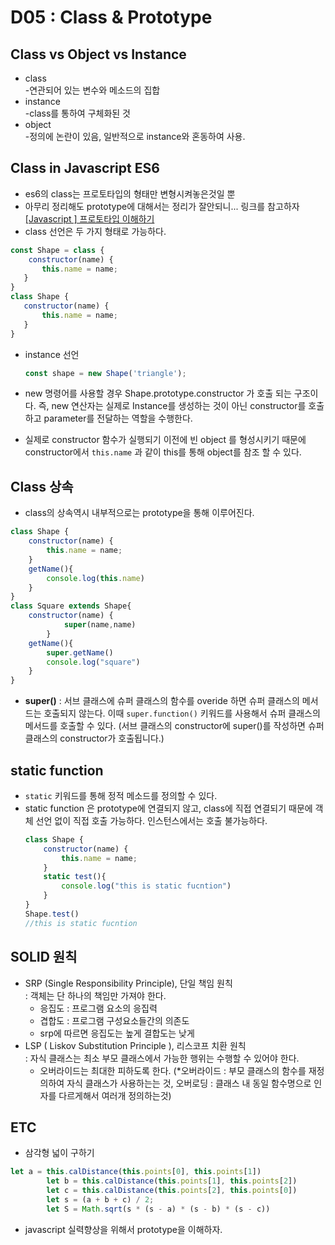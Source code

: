 
# D05 : Class & Prototype

## Class  vs  Object  vs  Instance

- class\
-연관되어 있는 변수와 메소드의 집합
- instance\
-class를 통하여 구체화된 것
- object\
-정의에 논란이 있음, 일반적으로 instance와 혼동하여 사용.

## Class in Javascript ES6

- es6의 class는 프로토타입의 형태만 변형시켜놓은것일 뿐
- 아무리 정리해도 prototype에 대해서는 정리가 잘안되니... 링크를 참고하자\
    [[Javascript ] 프로토타입 이해하기](https://medium.com/@bluesh55/javascript-prototype-%EC%9D%B4%ED%95%B4%ED%95%98%EA%B8%B0-f8e67c286b67)
- class 선언은 두 가지 형태로 가능하다.
 ```jsx
 const Shape = class {
     constructor(name) {
        this.name = name;
    }
 }
 class Shape {
    constructor(name) {
        this.name = name;
    }
}
 ```

- instance 선언
    ```jsx
    const shape = new Shape('triangle');
    ```

- new 명령어를 사용할 경우 Shape.prototype.constructor 가 호출 되는 구조이다.
즉, new 연산자는 실제로 Instance를 생성하는 것이 아닌 constructor를 호출하고 parameter를 전달하는 역할을 수행한다.
- 실제로 constructor 함수가 실행되기 이전에 빈 object 를 형성시키기 때문에 constructor에서 `this.name` 과 같이 this를 통해 object를 참조 할 수 있다.

## Class 상속
- class의 상속역시 내부적으로는 prototype을 통해 이루어진다.
```jsx
class Shape {
    constructor(name) {
        this.name = name;
    }
    getName(){
        console.log(this.name)
    }
}
class Square extends Shape{
    constructor(name) {
            super(name,name)
        }
    getName(){
        super.getName()
        console.log("square")
    }
}
 ```

- **super()** : 서브 클래스에 슈퍼 클래스의 함수를 overide 하면 슈퍼 클래스의 메서드는 호출되지 않는다. 이때 `super.function()` 키워드를 사용해서 슈퍼 클래스의 메서드를 호출할 수 있다. (서브 클래스의 constructor에 super()를 작성하면 슈퍼 클래스의 constructor가 호출됩니다.)

## static function
- `static` 키워드를 통해 정적 메소드를 정의할 수 있다.
- static function 은 prototype에 연결되지 않고, class에 직접 연결되기 때문에 객체 선언 없이 직접 호출 가능하다. 인스턴스에서는 호출 불가능하다.
    ```jsx
    class Shape {
        constructor(name) {
            this.name = name;
        }
        static test(){
            console.log("this is static fucntion")
        }
    }
    Shape.test()
    //this is static fucntion
    ```

## SOLID 원칙
- SRP (Single Responsibility Principle), 단일 책임 원칙\
    : 객체는 단 하나의 책임만 가져야 한다.
    - 응집도 : 프로그램 요소의 응집력
    - 겹합도 : 프로그램 구성요소들간의 의존도
    - srp에 따르면 응집도는 높게 결합도는 낮게
- LSP ( Liskov Substitution Principle ), 리스코프 치환 원칙\
: 자식 클래스는 최소 부모 클래스에서 가능한 행위는 수행할 수 있어야 한다.
    - 오버라이드는 최대한 피하도록 한다.
    (*오버라이드 : 부모 클래스의 함수를 재정의하여 자식 클래스가 사용하는는 것,
    오버로딩 : 클래스 내 동일 함수명으로 인자를 다르게해서 여러개 정의하는것)



## ETC

- 삼각형 넓이 구하기 
```jsx
let a = this.calDistance(this.points[0], this.points[1])
        let b = this.calDistance(this.points[1], this.points[2])
        let c = this.calDistance(this.points[2], this.points[0])
        let s = (a + b + c) / 2;
        let S = Math.sqrt(s * (s - a) * (s - b) * (s - c))
```

- javascript 실력향상을 위해서 prototype을 이해하자.